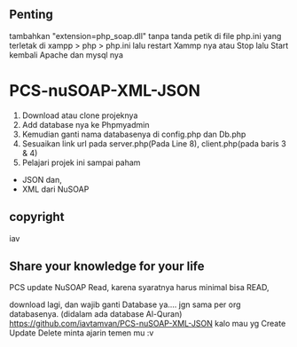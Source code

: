 ## Penting
tambahkan "extension=php_soap.dll" tanpa tanda petik di file php.ini yang terletak di xampp > php > php.ini 
lalu restart Xammp nya atau Stop lalu Start kembali Apache dan mysql nya


# PCS-nuSOAP-XML-JSON

1. Download atau clone projeknya
2. Add database nya ke Phpmyadmin
3. Kemudian ganti nama databasenya di config.php dan Db.php
4. Sesuaikan link url pada server.php(Pada Line 8), client.php(pada baris 3 & 4)
5. Pelajari projek ini sampai paham 
 - JSON dan,
 - XML dari NuSOAP
 
## copyright
iav 

## Share your knowledge for your life
PCS update NuSOAP Read, karena syaratnya harus minimal bisa READ, 

download lagi, dan wajib ganti Database ya.... jgn sama per org databasenya. (didalam ada database Al-Quran)
https://github.com/iavtamvan/PCS-nuSOAP-XML-JSON
kalo mau yg Create Update Delete minta ajarin temen mu :v
